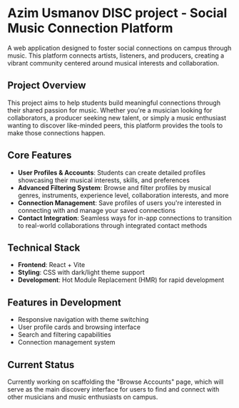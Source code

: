 # Azim Usmanov DISC project - Social Music Connection Platform

A web application designed to foster social connections on campus through music. This platform connects artists, listeners, and producers, creating a vibrant community centered around musical interests and collaboration.

## Project Overview

This project aims to help students build meaningful connections through their shared passion for music. Whether you're a musician looking for collaborators, a producer seeking new talent, or simply a music enthusiast wanting to discover like-minded peers, this platform provides the tools to make those connections happen.

## Core Features

- **User Profiles & Accounts**: Students can create detailed profiles showcasing their musical interests, skills, and preferences
- **Advanced Filtering System**: Browse and filter profiles by musical genres, instruments, experience level, collaboration interests, and more
- **Connection Management**: Save profiles of users you're interested in connecting with and manage your saved connections
- **Contact Integration**: Seamless ways for in-app connections to transition to real-world collaborations through integrated contact methods

## Technical Stack

- **Frontend**: React + Vite
- **Styling**: CSS with dark/light theme support
- **Development**: Hot Module Replacement (HMR) for rapid development

## Features in Development

- Responsive navigation with theme switching
- User profile cards and browsing interface
- Search and filtering capabilities
- Connection management system

## Current Status

Currently working on scaffolding the "Browse Accounts" page, which will serve as the main discovery interface for users to find and connect with other musicians and music enthusiasts on campus.

